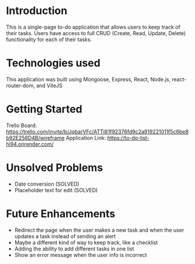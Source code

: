 # Introduction

This is a single-page to-do application that allows users to keep track of their tasks. Users have access to full CRUD (Create, Read, Update, Delete) functionality for each of their tasks.

# Technologies used

This application was built using Mongoose, Express, React, Node.js, react-router-dom, and ViteJS

# Getting Started

Trello Board: https://trello.com/invite/b/JqbarVFc/ATTI81f92376fd9c2a919221011f5c6be8b92E258D4B/wireframe
Application Link: https://to-do-list-hi94.onrender.com/

# Unsolved Problems
- Date conversion (SOLVED)
- Placeholder text for edit (SOLVED)
# Future Enhancements

- Redirect the page when the user makes a new task and when the user updates a task instead of sending an alert
- Maybe a different kind of way to keep track, like a checklist
- Adding the ability to add different tasks in one list
- Show an error message when the user info is incorrect


